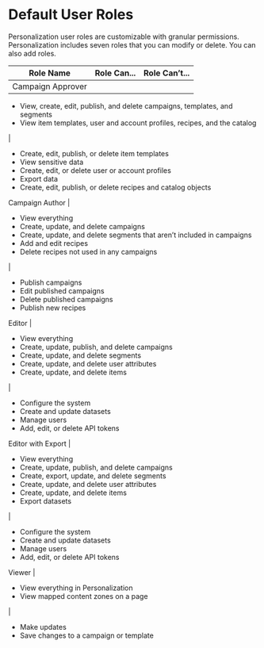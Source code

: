 

# Default User Roles

Personalization user roles are customizable with granular permissions.
Personalization includes seven roles that you can modify or delete. You can
also add roles.

**Role Name** |  **Role Can...** |  **Role Can’t...**  
---|---|---  
Campaign Approver | 

  * View, create, edit, publish, and delete campaigns, templates, and segments
  * View item templates, user and account profiles, recipes, and the catalog

|

  * Create, edit, publish, or delete item templates
  * View sensitive data
  * Create, edit, or delete user or account profiles
  * Export data
  * Create, edit, publish, or delete recipes and catalog objects

  
Campaign Author | 

  * View everything
  * Create, update, and delete campaigns
  * Create, update, and delete segments that aren’t included in campaigns 
  * Add and edit recipes
  * Delete recipes not used in any campaigns

|

  * Publish campaigns
  * Edit published campaigns 
  * Delete published campaigns 
  * Publish new recipes

  
Editor | 

  * View everything
  * Create, update, publish, and delete campaigns
  * Create, update, and delete segments
  * Create, update, and delete user attributes
  * Create, update, and delete items

|

  * Configure the system
  * Create and update datasets
  * Manage users
  * Add, edit, or delete API tokens

  
Editor with Export | 

  * View everything
  * Create, update, publish, and delete campaigns
  * Create, export, update, and delete segments
  * Create, update, and delete user attributes
  * Create, update, and delete items
  * Export datasets

|

  * Configure the system
  * Create and update datasets
  * Manage users
  * Add, edit, or delete API tokens

  
Viewer | 

  * View everything in Personalization 
  * View mapped content zones on a page

|

  * Make updates
  * Save changes to a campaign or template

